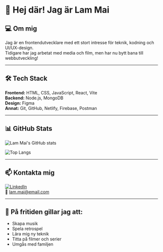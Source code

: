 # 👋 Hej där! Jag är Lam Mai

## 💻 Om mig
Jag är en frontendutvecklare med ett stort intresse för teknik, kodning och UI/UX-design.  
Tidigare har jag arbetat med media och film, men har nu bytt bana till webbutveckling!

---

## 🛠️ Tech Stack
**Frontend:** HTML, CSS, JavaScript, React, Vite  
**Backend:** Node.js, MongoDB  
**Design:** Figma  
**Annat:** Git, GitHub, Netlify, Firebase, Postman

---

## 📊 GitHub Stats

![Lam Mai's GitHub stats](https://github-readme-stats.vercel.app/api?username=**DITT_ANVÄNDARNAMN**&show_icons=true&theme=radical)

![Top Langs](https://github-readme-stats.vercel.app/api/top-langs/?username=**DITT_ANVÄNDARNAMN**&layout=compact&theme=radical)

---

## 📫 Kontakta mig
[![LinkedIn](https://img.shields.io/badge/LinkedIn-blue?logo=linkedin)](https://www.linkedin.com/in/lam-mai)  
📧 lam.mai@email.com

---

## 🎵 På fritiden gillar jag att:
- Skapa musik
- Spela retrospel
- Lära mig ny teknik
- Titta på filmer och serier
- Umgås med familjen
